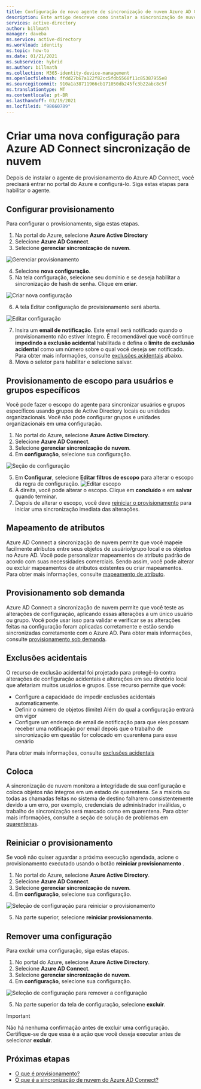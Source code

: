 ```yaml
---
title: Configuração de novo agente de sincronização de nuvem Azure AD Connect
description: Este artigo descreve como instalar a sincronização de nuvem.
services: active-directory
author: billmath
manager: daveba
ms.service: active-directory
ms.workload: identity
ms.topic: how-to
ms.date: 01/21/2021
ms.subservice: hybrid
ms.author: billmath
ms.collection: M365-identity-device-management
ms.openlocfilehash: ffdd27b67a122f82cc5fdb5568f11c85387955e8
ms.sourcegitcommit: 910a1a38711966cb171050db245fc3b22abc8c5f
ms.translationtype: MT
ms.contentlocale: pt-BR
ms.lasthandoff: 03/19/2021
ms.locfileid: "98660789"
---
```

# <a name="create-a-new-configuration-for-azure-ad-connect-cloud-sync"></a>Criar uma nova configuração para Azure AD Connect sincronização de nuvem

Depois de instalar o agente de provisionamento do Azure AD Connect, você precisará entrar no portal do Azure e configurá-lo. Siga estas etapas para habilitar o agente.

## <a name="configure-provisioning"></a>Configurar provisionamento
Para configurar o provisionamento, siga estas etapas.

 1. Na portal do Azure, selecione **Azure Active Directory**
 2. Selecione **Azure AD Connect**.
 3. Selecione **gerenciar sincronização de nuvem**.

 ![Gerenciar provisionamento](media/how-to-install/install-6.png)
 
 4. Selecione **nova configuração**.
 5. Na tela configuração, selecione seu domínio e se deseja habilitar a sincronização de hash de senha.  Clique em **criar**.  
 
 ![Criar nova configuração](media/how-to-configure/configure-1.png)


 6.  A tela Editar configuração de provisionamento será aberta.

   ![Editar configuração](media/how-to-configure/con-1.png)

 7. Insira um **email de notificação**. Este email será notificado quando o provisionamento não estiver íntegro.  É recomendável que você continue **impedindo a exclusão acidental** habilitada e defina o **limite de exclusão acidental** como um número sobre o qual você deseja ser notificado.  Para obter mais informações, consulte [exclusões acidentais](#accidental-deletions) abaixo.
 8. Mova o seletor para habilitar e selecione salvar.

## <a name="scope-provisioning-to-specific-users-and-groups"></a>Provisionamento de escopo para usuários e grupos específicos
Você pode fazer o escopo do agente para sincronizar usuários e grupos específicos usando grupos de Active Directory locais ou unidades organizacionais. Você não pode configurar grupos e unidades organizacionais em uma configuração. 

 1.  No portal do Azure, selecione **Azure Active Directory**.
 2. Selecione **Azure AD Connect**.
 3. Selecione **gerenciar sincronização de nuvem**.
 4. Em **configuração**, selecione sua configuração.

 ![Seção de configuração](media/how-to-configure/scope-1.png)
 
 5. Em **Configurar**, selecione **Editar filtros de escopo** para alterar o escopo da regra de configuração.
 ![Editar escopo](media/how-to-configure/scope-3.png)
 7. À direita, você pode alterar o escopo.  Clique em **concluído**  e em **salvar** quando terminar.
 8. Depois de alterar o escopo, você deve [reiniciar o provisionamento](#restart-provisioning) para iniciar uma sincronização imediata das alterações.

## <a name="attribute-mapping"></a>Mapeamento de atributos
Azure AD Connect a sincronização de nuvem permite que você mapeie facilmente atributos entre seus objetos de usuário/grupo local e os objetos no Azure AD.  Você pode personalizar mapeamentos de atributo padrão de acordo com suas necessidades comerciais. Sendo assim, você pode alterar ou excluir mapeamentos de atributos existentes ou criar mapeamentos.  Para obter mais informações, consulte [mapeamento de atributo](how-to-attribute-mapping.md).

## <a name="on-demand-provisioning"></a>Provisionamento sob demanda
Azure AD Connect a sincronização de nuvem permite que você teste as alterações de configuração, aplicando essas alterações a um único usuário ou grupo.  Você pode usar isso para validar e verificar se as alterações feitas na configuração foram aplicadas corretamente e estão sendo sincronizadas corretamente com o Azure AD.  Para obter mais informações, consulte [provisionamento sob demanda](how-to-on-demand-provision.md).

## <a name="accidental-deletions"></a>Exclusões acidentais
O recurso de exclusão acidental foi projetado para protegê-lo contra alterações de configuração acidentais e alterações em seu diretório local que afetariam muitos usuários e grupos.  Esse recurso permite que você:

- Configure a capacidade de impedir exclusões acidentais automaticamente. 
- Definir o número de objetos (limite) Além do qual a configuração entrará em vigor 
- Configure um endereço de email de notificação para que eles possam receber uma notificação por email depois que o trabalho de sincronização em questão for colocado em quarentena para esse cenário 

Para obter mais informações, consulte [exclusões acidentais](how-to-accidental-deletes.md)

## <a name="quarantines"></a>Coloca
A sincronização de nuvem monitora a integridade de sua configuração e coloca objetos não íntegros em um estado de quarentena. Se a maioria ou todas as chamadas feitas no sistema de destino falharem consistentemente devido a um erro, por exemplo, credenciais de administrador inválidas, o trabalho de sincronização será marcado como em quarentena.  Para obter mais informações, consulte a seção de solução de problemas em [quarentenas](how-to-troubleshoot.md#provisioning-quarantined-problems).

## <a name="restart-provisioning"></a>Reiniciar o provisionamento 
Se você não quiser aguardar a próxima execução agendada, acione o provisionamento executado usando o botão **reiniciar provisionamento** . 
 1.  No portal do Azure, selecione **Azure Active Directory**.
 2. Selecione **Azure AD Connect**.
 3.  Selecione **gerenciar sincronização de nuvem**.
 4. Em **configuração**, selecione sua configuração.

   ![Seleção de configuração para reiniciar o provisionamento](media/how-to-configure/scope-1.png)

 5. Na parte superior, selecione **reiniciar provisionamento**.

## <a name="remove-a-configuration"></a>Remover uma configuração
Para excluir uma configuração, siga estas etapas.

 1.  No portal do Azure, selecione **Azure Active Directory**.
 2. Selecione **Azure AD Connect**.
 3. Selecione **gerenciar sincronização de nuvem**.
 4. Em **configuração**, selecione sua configuração.
   
   ![Seleção de configuração para remover a configuração](media/how-to-configure/scope-1.png)

 5. Na parte superior da tela de configuração, selecione **excluir**.

>[!IMPORTANT]
>Não há nenhuma confirmação antes de excluir uma configuração. Certifique-se de que essa é a ação que você deseja executar antes de selecionar **excluir**.


## <a name="next-steps"></a>Próximas etapas 

- [O que é provisionamento?](what-is-provisioning.md)
- [O que é a sincronização de nuvem do Azure AD Connect?](what-is-cloud-sync.md)
